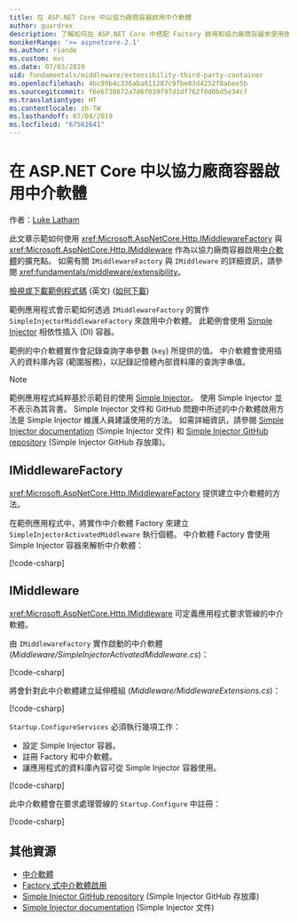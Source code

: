 ```yaml
---
title: 在 ASP.NET Core 中以協力廠商容器啟用中介軟體
author: guardrex
description: 了解如何在 ASP.NET Core 中搭配 Factory 啟用和協力廠商容器來使用強型別中介軟體。
monikerRange: '>= aspnetcore-2.1'
ms.author: riande
ms.custom: mvc
ms.date: 07/03/2019
uid: fundamentals/middleware/extensibility-third-party-container
ms.openlocfilehash: 4bc99b4c336aba611287c9fbe03d4252f8abee5b
ms.sourcegitcommit: f6e6730872a7d6f039f97d1df762f0d0bd5e34cf
ms.translationtype: HT
ms.contentlocale: zh-TW
ms.lasthandoff: 07/04/2019
ms.locfileid: "67561641"
---
```

# <a name="middleware-activation-with-a-third-party-container-in-aspnet-core"></a>在 ASP.NET Core 中以協力廠商容器啟用中介軟體

作者：[Luke Latham](https://github.com/guardrex)

此文章示範如何使用 <xref:Microsoft.AspNetCore.Http.IMiddlewareFactory> 與 <xref:Microsoft.AspNetCore.Http.IMiddleware> 作為以協力廠商容器啟用[中介軟體](xref:fundamentals/middleware/index)的擴充點。 如需有關 `IMiddlewareFactory` 與 `IMiddleware` 的詳細資訊，請參閱 <xref:fundamentals/middleware/extensibility>。

[檢視或下載範例程式碼](https://github.com/aspnet/AspNetCore.Docs/tree/master/aspnetcore/fundamentals/middleware/extensibility-third-party-container/samples/) \(英文\) ([如何下載](xref:index#how-to-download-a-sample))

範例應用程式會示範如何透過 `IMiddlewareFactory` 的實作 `SimpleInjectorMiddlewareFactory` 來啟用中介軟體。 此範例會使用 [Simple Injector](https://simpleinjector.org) 相依性插入 (DI) 容器。

範例的中介軟體實作會記錄查詢字串參數 (`key`) 所提供的值。 中介軟體會使用插入的資料庫內容 (範圍服務)，以記錄記憶體內部資料庫的查詢字串值。

> [!NOTE]
> 範例應用程式純粹基於示範目的使用 [Simple Injector](https://github.com/simpleinjector/SimpleInjector)。 使用 Simple Injector 並不表示為其背書。 Simple Injector 文件和 GitHub 問題中所述的中介軟體啟用方法是 Simple Injector 維護人員建議使用的方法。 如需詳細資訊，請參閱 [Simple Injector documentation](https://simpleinjector.readthedocs.io/en/latest/index.html) (Simple Injector 文件) 和 [Simple Injector GitHub repository](https://github.com/simpleinjector/SimpleInjector) (Simple Injector GitHub 存放庫)。

## <a name="imiddlewarefactory"></a>IMiddlewareFactory

<xref:Microsoft.AspNetCore.Http.IMiddlewareFactory> 提供建立中介軟體的方法。

在範例應用程式中，將實作中介軟體 Factory 來建立 `SimpleInjectorActivatedMiddleware` 執行個體。 中介軟體 Factory 會使用 Simple Injector 容器來解析中介軟體：

[!code-csharp[](extensibility-third-party-container/samples/2.x/SampleApp/Middleware/SimpleInjectorMiddlewareFactory.cs?name=snippet1&highlight=5-8,12)]

## <a name="imiddleware"></a>IMiddleware

<xref:Microsoft.AspNetCore.Http.IMiddleware> 可定義應用程式要求管線的中介軟體。

由 `IMiddlewareFactory` 實作啟動的中介軟體 (*Middleware/SimpleInjectorActivatedMiddleware.cs*)：

[!code-csharp[](extensibility-third-party-container/samples/2.x/SampleApp/Middleware/SimpleInjectorActivatedMiddleware.cs?name=snippet1)]

將會針對此中介軟體建立延伸模組 (*Middleware/MiddlewareExtensions.cs*)：

[!code-csharp[](extensibility-third-party-container/samples/2.x/SampleApp/Middleware/MiddlewareExtensions.cs?name=snippet1)]

`Startup.ConfigureServices` 必須執行幾項工作：

* 設定 Simple Injector 容器。
* 註冊 Factory 和中介軟體。
* 讓應用程式的資料庫內容可從 Simple Injector 容器使用。

[!code-csharp[](extensibility-third-party-container/samples/2.x/SampleApp/Startup.cs?name=snippet1)]

此中介軟體會在要求處理管線的 `Startup.Configure` 中註冊：

[!code-csharp[](extensibility-third-party-container/samples/2.x/SampleApp/Startup.cs?name=snippet2&highlight=13)]

## <a name="additional-resources"></a>其他資源

* [中介軟體](xref:fundamentals/middleware/index)
* [Factory 式中介軟體啟用](xref:fundamentals/middleware/extensibility)
* [Simple Injector GitHub repository](https://github.com/simpleinjector/SimpleInjector) (Simple Injector GitHub 存放庫)
* [Simple Injector documentation](https://simpleinjector.readthedocs.io/en/latest/index.html) (Simple Injector 文件)
